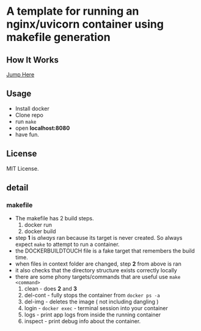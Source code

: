 # A template for running an nginx/uvicorn container using makefile generation
## How It Works
[Jump Here](#detail)

## Usage
* Install docker
* Clone repo
* run `make`
* open **localhost:8080**
* have fun.

## License
MIT License.

## detail
### makefile
* The makefile has 2 build steps.
	1. docker run
	1. docker build
* step **1** is *always* ran because its target is never created. So always expect `make` to attempt to run a container.
* the DOCKERBUILDTOUCH file is a fake target that remembers the build time.
* when files in context folder are changed, step **2** from above is ran
* it also checks that the directory structure exists correctly locally
* there are some phony targets/commands that are useful use `make <command>`
	1. clean - does **2** and **3**
	1. del-cont - fully stops the container from `docker ps -a`
	1. del-img - deletes the image ( not including dangling )
	1. login - `docker exec` - terminal session into your container
	1. logs - print app logs from inside the running container
	1. inspect - print debug info about the container.


